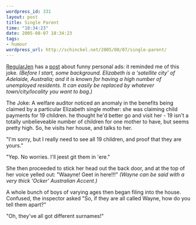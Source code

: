 ```yaml
--- 
wordpress_id: 331
layout: post
title: Single Parent
time: "18:34:23"
date: 2005-08-07 18:34:23
tags: 
- humour
wordpress_url: http://schinckel.net/2005/08/07/single-parent/
---
```

[RegularJen][1] has a [post][2] about funny personal ads: it reminded me of this joke. _(Before I start, some background. Elizabeth is a 'satellite city' of Adelaide, Australia; and it is known for having a high number of unemployed residents. It can easily be replaced by whatever town/city/locality you want to bag.)_ 

The Joke: A welfare auditor noticed an anomaly in the benefits being claimed by a particular Elizabeth single mother: she was claiming child payments for 19 children. he thought he'd better go and visit her - 19 isn't a totally unbelieveable number of children for one mother to have, but seems pretty high. So, he visits her house, and talks to her. 

"I'm sorry, but I really need to see all 19 children, and proof that they are yours."

"Yep. No worries. I'll jeest git them in 'ere."

She then proceeded to stick her head out the back door, and at the top of her voice yelled out: "Waayne! Geet in here!!!" _(Wayne can be said with a very thick 'Ocker' Australian Accent.)_ 

A whole bunch of boys of varying ages then began filing into the house. Confused, the inspector asked "So, if they are all called Wayne, how do you tell them apart?" 

"Oh, they've all got different surnames!" 

   [1]: http://www.regularjen.com/
   [2]: http://www.regularjen.com/archives/2005/08/06/real-personals-are-you-my-babydaddy/

